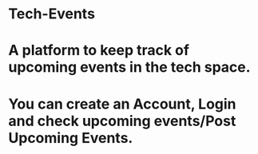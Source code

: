 # Tech-Events

# A platform to keep track of upcoming events in the tech space. 

# You can create an Account, Login and check upcoming events/Post Upcoming Events.